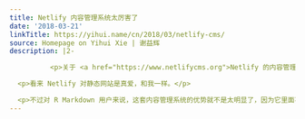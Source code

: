 ```yaml
---
title: Netlify 内容管理系统太厉害了
date: '2018-03-21'
linkTitle: https://yihui.name/cn/2018/03/netlify-cms/
source: Homepage on Yihui Xie | 谢益辉
description: |2-

          <p>关于 <a href="https://www.netlifycms.org">Netlify 的内容管理系统</a>（CMS），虽然我早就收到过 Netlify 的邮件，但一直没有细看。直到今天因为工作需要，花了大约半个小时研究了一下，才意识到原来它这么厉害！一句话概括就是，它可以给（任意）静态网站系统提供一个类似 WordPress 后台编辑器的界面，这样你可以在线写日志，不必懂 GIT 或任何具体的静态网站知识。当然，前提是有一个懂技术的人先把这套系统设置好。</p>

  <p>看来 Netlify 对静态网站是真爱，和我一样。</p>

  <p>不过对 R Markdown 用户来说，这套内容管理系统的优势就不是太明显了，因为它里面不能编译 R Markdown 文档（没有 R）。办法也不是没有，比如通过 Travis CI 等服务去编，但我个人<a href="https://bookdown.org/yihui/blogdown/travis-github.html">不是很主张</a>这样做。如果是自己休闲娱乐写写网站或日志，不涉及到运行 R 代码，那
---
```


